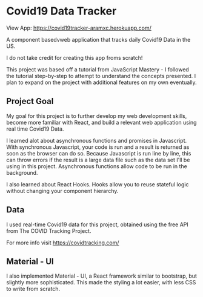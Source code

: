 # Covid19 Data Tracker

View App: https://covid19tracker-aramxc.herokuapp.com/

A component basedvweb application that tracks daily Covid19 Data in the US.

I do not take credit for creating this app froms scratch!

This project was based off a tutorial from JavaScript Mastery - I followed the tutorial step-by-step to attempt to understand the concepts presented. I plan to expand on the project with additional features on my own eventually.

## Project Goal

My goal for this project is to further develop my web development skills, become more familiar with React, and build a relevant web application using real time Covid19 Data.

I learned alot about asynchronous functions and promises in Javascript. With synchronous Javascript, your code is run and a result is returned as soon as the browser can do so. Because Javascript is run line by line, this can throw errors if the result is a large data file such as the data set I'll be using in this project. Asynchronous functions allow code to be run in the background. 

I also learned about React Hooks. Hooks allow you to reuse stateful logic without changing your component hierarchy.

## Data 

I used real-time Covid19 data for this project, obtained using the free API from The COVID Tracking Project.

For more info visit https://covidtracking.com/

## Material - UI

I also implemented Material - UI, a React framework similar to bootstrap, but slightly more sophisticated. This made the styling a lot easier, with less CSS to write from scratch.


